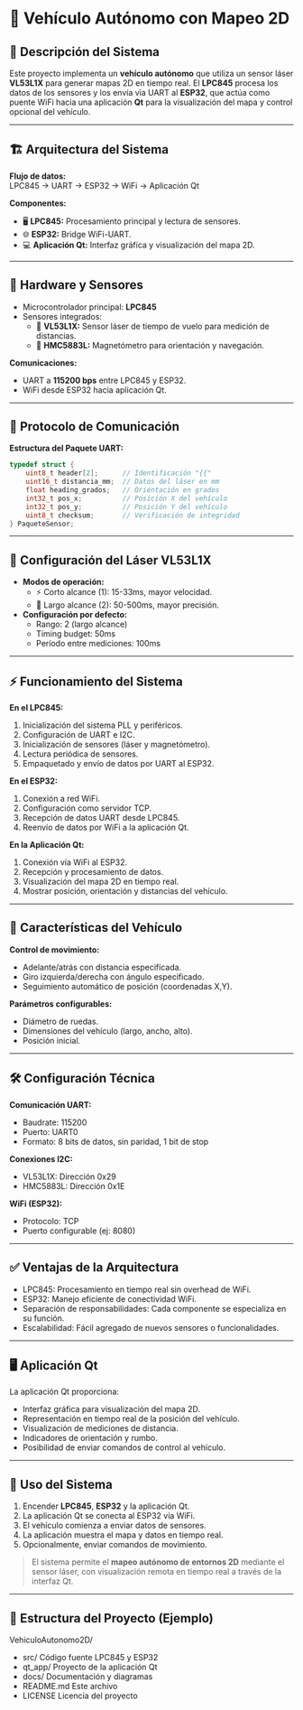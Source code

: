 # 🚗 Vehículo Autónomo con Mapeo 2D

## 📝 Descripción del Sistema
Este proyecto implementa un **vehículo autónomo** que utiliza un sensor láser **VL53L1X** para generar mapas 2D en tiempo real. El **LPC845** procesa los datos de los sensores y los envía vía UART al **ESP32**, que actúa como puente WiFi hacia una aplicación **Qt** para la visualización del mapa y control opcional del vehículo.

---

## 🏗️ Arquitectura del Sistema

**Flujo de datos:**  
LPC845 → UART → ESP32 → WiFi → Aplicación Qt

**Componentes:**
- 🖥️ **LPC845:** Procesamiento principal y lectura de sensores.
- 🌐 **ESP32:** Bridge WiFi-UART.
- 💻 **Aplicación Qt:** Interfaz gráfica y visualización del mapa 2D.

---

## 🔧 Hardware y Sensores

- Microcontrolador principal: **LPC845**
- Sensores integrados:
  - 📏 **VL53L1X:** Sensor láser de tiempo de vuelo para medición de distancias.
  - 🧭 **HMC5883L:** Magnetómetro para orientación y navegación.

**Comunicaciones:**
- UART a **115200 bps** entre LPC845 y ESP32.
- WiFi desde ESP32 hacia aplicación Qt.

---

## 📡 Protocolo de Comunicación

**Estructura del Paquete UART:**
```c
typedef struct {
    uint8_t header[2];      // Identificación "{{"
    uint16_t distancia_mm;  // Datos del láser en mm
    float heading_grados;   // Orientación en grados
    int32_t pos_x;          // Posición X del vehículo
    int32_t pos_y;          // Posición Y del vehículo
    uint8_t checksum;       // Verificación de integridad
} PaqueteSensor;
```

---

## 🔬 Configuración del Láser VL53L1X

- **Modos de operación:**
  - ⚡ Corto alcance (1): 15-33ms, mayor velocidad.
  - 🎯 Largo alcance (2): 50-500ms, mayor precisión.
- **Configuración por defecto:**
  - Rango: 2 (largo alcance)
  - Timing budget: 50ms
  - Período entre mediciones: 100ms

---

## ⚡ Funcionamiento del Sistema

**En el LPC845:**
1. Inicialización del sistema PLL y periféricos.
2. Configuración de UART e I2C.
3. Inicialización de sensores (láser y magnetómetro).
4. Lectura periódica de sensores.
5. Empaquetado y envío de datos por UART al ESP32.

**En el ESP32:**
1. Conexión a red WiFi.
2. Configuración como servidor TCP.
3. Recepción de datos UART desde LPC845.
4. Reenvío de datos por WiFi a la aplicación Qt.

**En la Aplicación Qt:**
1. Conexión vía WiFi al ESP32.
2. Recepción y procesamiento de datos.
3. Visualización del mapa 2D en tiempo real.
4. Mostrar posición, orientación y distancias del vehículo.

---

## 🚙 Características del Vehículo

**Control de movimiento:**
- Adelante/atrás con distancia especificada.
- Giro izquierda/derecha con ángulo especificado.
- Seguimiento automático de posición (coordenadas X,Y).

**Parámetros configurables:**
- Diámetro de ruedas.
- Dimensiones del vehículo (largo, ancho, alto).
- Posición inicial.

---

## 🛠️ Configuración Técnica

**Comunicación UART:**
- Baudrate: 115200
- Puerto: UART0
- Formato: 8 bits de datos, sin paridad, 1 bit de stop

**Conexiones I2C:**
- VL53L1X: Dirección 0x29
- HMC5883L: Dirección 0x1E

**WiFi (ESP32):**
- Protocolo: TCP
- Puerto configurable (ej: 8080)

---

## ✅ Ventajas de la Arquitectura

- LPC845: Procesamiento en tiempo real sin overhead de WiFi.
- ESP32: Manejo eficiente de conectividad WiFi.
- Separación de responsabilidades: Cada componente se especializa en su función.
- Escalabilidad: Fácil agregado de nuevos sensores o funcionalidades.

---

## 🖥️ Aplicación Qt

La aplicación Qt proporciona:
- Interfaz gráfica para visualización del mapa 2D.
- Representación en tiempo real de la posición del vehículo.
- Visualización de mediciones de distancia.
- Indicadores de orientación y rumbo.
- Posibilidad de enviar comandos de control al vehículo.

---

## 🚀 Uso del Sistema

1. Encender **LPC845**, **ESP32** y la aplicación Qt.
2. La aplicación Qt se conecta al ESP32 vía WiFi.
3. El vehículo comienza a enviar datos de sensores.
4. La aplicación muestra el mapa y datos en tiempo real.
5. Opcionalmente, enviar comandos de movimiento.

> El sistema permite el **mapeo autónomo de entornos 2D** mediante el sensor láser, con visualización remota en tiempo real a través de la interfaz Qt.

---

## 📂 Estructura del Proyecto (Ejemplo)

VehiculoAutonomo2D/
- src/          Código fuente LPC845 y ESP32
- qt_app/       Proyecto de la aplicación Qt
- docs/         Documentación y diagramas
- README.md     Este archivo
- LICENSE       Licencia del proyecto
